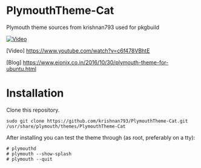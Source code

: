 # PlymouthTheme-Cat
Plymouth theme sources from krishnan793 used for pkgbuild

[![Video](https://4.bp.blogspot.com/-gG0MBGjEE9M/WBYXrOGrVGI/AAAAAAAABVE/auGpLRYf7jor4hu3jurYGcjaVBapHyAVACLcB/s320/8998adc40112985a8f29cf414925d390.gif)](https://www.youtube.com/watch?v=c6f478VBhtE)


[Video] https://www.youtube.com/watch?v=c6f478VBhtE

[Blog] https://www.eionix.co.in/2016/10/30/plymouth-theme-for-ubuntu.html

# Installation

Clone this repository.

    sudo git clone https://github.com/krishnan793/PlymouthTheme-Cat.git /usr/share/plymouth/themes/PlymouthTheme-Cat

After installing you can test the theme through (as root, preferably on a tty):

    # plymouthd
    # plymouth --show-splash
    # plymouth --quit

   
